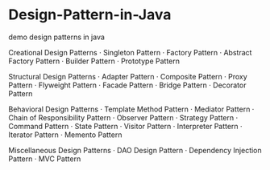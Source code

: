 # Design-Pattern-in-Java
demo design patterns in java

Creational Design Patterns
· Singleton Pattern
· Factory Pattern
· Abstract Factory Pattern
· Builder Pattern
· Prototype Pattern

Structural Design Patterns
· Adapter Pattern
· Composite Pattern
· Proxy Pattern
· Flyweight Pattern
· Facade Pattern
· Bridge Pattern
· Decorator Pattern

Behavioral Design Patterns
· Template Method Pattern
· Mediator Pattern
· Chain of Responsibility Pattern
· Observer Pattern
· Strategy Pattern
· Command Pattern
· State Pattern
· Visitor Pattern
· Interpreter Pattern
· Iterator Pattern
· Memento Pattern

Miscellaneous Design Patterns
· DAO Design Pattern
· Dependency Injection Pattern
· MVC Pattern
